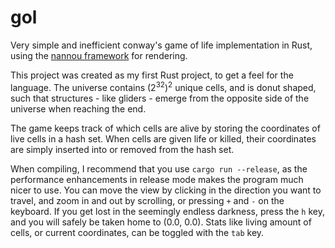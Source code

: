 # gol

Very simple and inefficient conway's game of life implementation in Rust, using the [nannou framework](https://github.com/nannou-org/nannou) for rendering.

This project was created as my first Rust project, to get a feel for the language. The universe contains $(2^{32})^2$ unique cells, and is donut shaped, such that structures - like gliders - emerge from the opposite side of the universe when reaching the end. 

The game keeps track of which cells are alive by storing the coordinates of live cells in a hash set. When cells are given life or killed, their coordinates are simply inserted into or removed from the hash set.

When compiling, I recommend that you use `cargo run --release`, as the performance enhancements in release mode makes the program much nicer to use. You can move the view by clicking in the direction you want to travel, and zoom in and out by scrolling, or pressing `+` and `-` on the keyboard. If you get lost in the seemingly endless darkness, press  the `h` key, and you will safely be taken home to (0.0, 0.0). Stats like living amount of cells, or current coordinates, can be toggled with the `tab` key.
